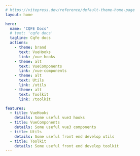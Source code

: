```yaml
---
# https://vitepress.dev/reference/default-theme-home-page
layout: home

hero:
  name: 'CQFE Docs'
  # text: 'cqfe docs'
  tagline: Cqfe docs
  actions:
    - theme: brand
      text: VueHooks
      link: /vue-hooks
    - theme: alt
      text: VueComponents
      link: /vue-components
    - theme: alt
      text: Utils
      link: /utils
    - theme: alt
      text: Toolkit
      link: /toolkit

features:
  - title: VueHooks
    details: Some useful vue3 hooks
  - title: VueComponents
    details: Some useful vue3 components
  - title: Utils
    details: Some useful front end develop utils
  - title: Toolkit
    details: Some useful front end develop toolkit
---
```

